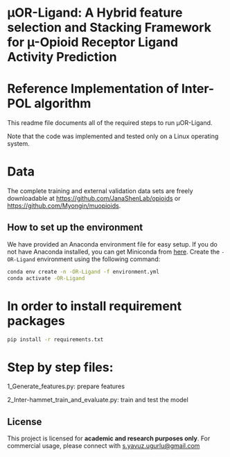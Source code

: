 # µOR-Ligand: A Hybrid feature selection and Stacking Framework for µ-Opioid Receptor Ligand Activity Prediction

# Reference Implementation of Inter-POL algorithm
This readme file documents all of the required steps to run µOR-Ligand.

Note that the code was implemented and tested only on a Linux operating system.

# Data
The complete training and external validation data sets are freely downloadable at https://github.com/JanaShenLab/opioids or https://github.com/Myongin/muopioids.

## How to set up the environment
We have provided an Anaconda environment file for easy setup.
If you do not have Anaconda installed, you can get Miniconda from [here](https://docs.conda.io/en/latest/miniconda.html).
Create the `-OR-Ligand` environment using the following command:
```bash
conda env create -n -OR-Ligand -f environment.yml
conda activate -OR-Ligand
```

# In order to install requirement packages
```bash
pip install -r requirements.txt
```

# Step by step files:

1_Generate_features.py: prepare features

2_Inter-hammet_train_and_evaluate.py: train and test the model


## License

This project is licensed for **academic and research purposes only**. For commercial usage, please connect with s.yavuz.ugurlu@gmail.com
